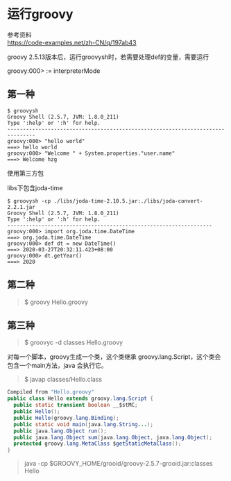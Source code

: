 运行groovy
=========

参考资料  
https://code-examples.net/zh-CN/q/197ab43

groovy 2.5.13版本后，运行groovysh时，若需要处理def的变量，需要运行

groovy:000> := interpreterMode

第一种
-----
```
$ groovysh
Groovy Shell (2.5.7, JVM: 1.8.0_211)
Type ':help' or ':h' for help.
-------------------------------------------------------------------------------
groovy:000> "hello world"
===> hello world
groovy:000> "Welcome " + System.properties."user.name"
===> Welcome hzg
```
使用第三方包

libs下包含joda-time

```
$ groovysh -cp ./libs/joda-time-2.10.5.jar:./libs/joda-convert-2.2.1.jar
Groovy Shell (2.5.7, JVM: 1.8.0_211)
Type ':help' or ':h' for help.
------------------------------------------------------------------
groovy:000> import org.joda.time.DateTime
===> org.joda.time.DateTime
groovy:000> def dt = new DateTime()
===> 2020-03-27T20:32:11.423+08:00
groovy:000> dt.getYear()
===> 2020
```

第二种
-----
> $ groovy Hello.groovy

第三种
-----
> $ groovyc -d classes Hello.groovy

对每一个脚本，groovy生成一个类，这个类继承 groovy.lang.Script，这个类会包含一个main方法，java
会执行它。

> $ javap classes/Hello.class

```java
Compiled from "Hello.groovy"
public class Hello extends groovy.lang.Script {
  public static transient boolean __$stMC;
  public Hello();
  public Hello(groovy.lang.Binding);
  public static void main(java.lang.String...);
  public java.lang.Object run();
  public java.lang.Object sum(java.lang.Object, java.lang.Object);
  protected groovy.lang.MetaClass $getStaticMetaClass();
}
```

> java -cp $GROOVY_HOME/grooid/groovy-2.5.7-grooid.jar:classes Hello
